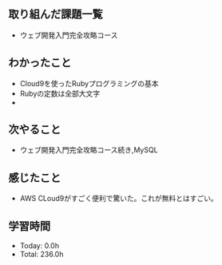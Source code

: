## 取り組んだ課題一覧
- ウェブ開発入門完全攻略コース
## わかったこと
- Cloud9を使ったRubyプログラミングの基本
- Rubyの定数は全部大文字
- 
## 次やること
- ウェブ開発入門完全攻略コース続き,MySQL
## 感じたこと
- AWS CLoud9がすごく便利で驚いた。これが無料とはすごい。
## 学習時間
- Today: 0.0h
- Total: 236.0h

